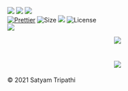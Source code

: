 ![](https://forthebadge.com/images/badges/for-you.svg)
![](http://ForTheBadge.com/images/badges/made-with-python.svg)
![](https://forthebadge.com/images/badges/built-by-developers.svg)</br>
[![Prettier](https://img.shields.io/badge/Code%20Style-Prettier-red.svg)](https://github.com/prettier/prettier)
![Size](https://img.shields.io/github/repo-size/Iamtripathisatyam/Daily_News_Notification?color=red&label=Repo%20Size%20)
![](https://img.shields.io/tokei/lines/github/Iamtripathisatyam/Daily_News_Notification?color=red&label=Lines%20of%20Code)
![License](https://img.shields.io/badge/License-MIT-red.svg)</br>
![](https://profile-counter.glitch.me/{Daily_News_Notification}/count.svg)

<p align="center">
<a href="https://github.com/Iamtripathisatyam/Daily_News_Notification/blob/main/Daily_News_Notifier.ipynb"><img src="https://cutt.ly/zblvvyG" /></a>
</p>

<h1 align="center"><a href="https://github.com/Iamtripathisatyam/Daily_News_Notification/blob/main/Daily_News_Notifier.ipynb"><img src="https://img.shields.io/badge/-DAILY NEWS NOTIFIER-black?logo=python&logoColor=yellow&style=flat-square"></a></h1>

<p>&copy; 2021 Satyam Tripathi</p>

